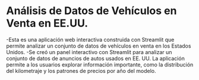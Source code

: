 # Análisis de Datos de Vehículos en Venta en EE.UU.

-Esta es una aplicación web interactiva construida con Streamlit que permite analizar un conjunto de datos de vehículos en venta en los Estados Unidos.
-Se creó un panel interactivo con Streamlit para analizar un conjunto de datos de anuncios de autos usados ​​en EE. UU. La aplicación permite a los usuarios explorar información importante, como la distribución del kilometraje y los patrones de precios por año del modelo.


